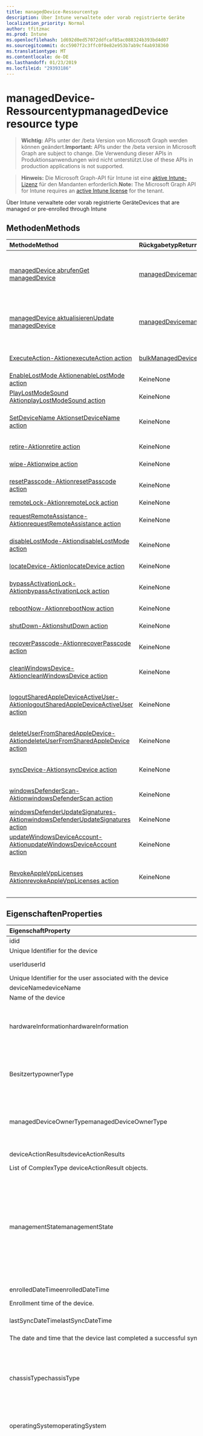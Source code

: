 ```yaml
---
title: managedDevice-Ressourcentyp
description: Über Intune verwaltete oder vorab registrierte Geräte
localization_priority: Normal
author: tfitzmac
ms.prod: Intune
ms.openlocfilehash: 1d692d0ed57072ddfcaf85ac088324b393bd4d07
ms.sourcegitcommit: dcc5907f2c3ffc0f0e82e953b7ab9cf4ab938360
ms.translationtype: MT
ms.contentlocale: de-DE
ms.lasthandoff: 01/23/2019
ms.locfileid: "29393186"
---
```

# <a name="manageddevice-resource-type"></a><span data-ttu-id="ae726-103">managedDevice-Ressourcentyp</span><span class="sxs-lookup"><span data-stu-id="ae726-103">managedDevice resource type</span></span>

> <span data-ttu-id="ae726-104">**Wichtig:** APIs unter der /beta Version von Microsoft Graph werden können geändert.</span><span class="sxs-lookup"><span data-stu-id="ae726-104">**Important:** APIs under the /beta version in Microsoft Graph are subject to change.</span></span> <span data-ttu-id="ae726-105">Die Verwendung dieser APIs in Produktionsanwendungen wird nicht unterstützt.</span><span class="sxs-lookup"><span data-stu-id="ae726-105">Use of these APIs in production applications is not supported.</span></span>

> <span data-ttu-id="ae726-106">**Hinweis:** Die Microsoft Graph-API für Intune ist eine [aktive Intune-Lizenz](https://go.microsoft.com/fwlink/?linkid=839381) für den Mandanten erforderlich.</span><span class="sxs-lookup"><span data-stu-id="ae726-106">**Note:** The Microsoft Graph API for Intune requires an [active Intune license](https://go.microsoft.com/fwlink/?linkid=839381) for the tenant.</span></span>

<span data-ttu-id="ae726-107">Über Intune verwaltete oder vorab registrierte Geräte</span><span class="sxs-lookup"><span data-stu-id="ae726-107">Devices that are managed or pre-enrolled through Intune</span></span>

## <a name="methods"></a><span data-ttu-id="ae726-108">Methoden</span><span class="sxs-lookup"><span data-stu-id="ae726-108">Methods</span></span>
|<span data-ttu-id="ae726-109">Methode</span><span class="sxs-lookup"><span data-stu-id="ae726-109">Method</span></span>|<span data-ttu-id="ae726-110">Rückgabetyp</span><span class="sxs-lookup"><span data-stu-id="ae726-110">Return Type</span></span>|<span data-ttu-id="ae726-111">Beschreibung</span><span class="sxs-lookup"><span data-stu-id="ae726-111">Description</span></span>|
|:---|:---|:---|
|[<span data-ttu-id="ae726-112">managedDevice abrufen</span><span class="sxs-lookup"><span data-stu-id="ae726-112">Get managedDevice</span></span>](../api/intune-devices-manageddevice-get.md)|[<span data-ttu-id="ae726-113">managedDevice</span><span class="sxs-lookup"><span data-stu-id="ae726-113">managedDevice</span></span>](../resources/intune-devices-manageddevice.md)|<span data-ttu-id="ae726-114">Lesen von Eigenschaften und Beziehungen des [managedDevice](../resources/intune-devices-manageddevice.md)-Objekts.</span><span class="sxs-lookup"><span data-stu-id="ae726-114">Read properties and relationships of the [managedDevice](../resources/intune-devices-manageddevice.md) object.</span></span>|
|[<span data-ttu-id="ae726-115">managedDevice aktualisieren</span><span class="sxs-lookup"><span data-stu-id="ae726-115">Update managedDevice</span></span>](../api/intune-devices-manageddevice-update.md)|[<span data-ttu-id="ae726-116">managedDevice</span><span class="sxs-lookup"><span data-stu-id="ae726-116">managedDevice</span></span>](../resources/intune-devices-manageddevice.md)|<span data-ttu-id="ae726-117">Aktualisieren der Eigenschaften eines [managedDeviceOverview](../resources/intune-devices-manageddevice.md)-Objekts.</span><span class="sxs-lookup"><span data-stu-id="ae726-117">Update the properties of a [managedDevice](../resources/intune-devices-manageddevice.md) object.</span></span>|
|[<span data-ttu-id="ae726-118">ExecuteAction-Aktion</span><span class="sxs-lookup"><span data-stu-id="ae726-118">executeAction action</span></span>](../api/intune-devices-manageddevice-executeaction.md)|[<span data-ttu-id="ae726-119">bulkManagedDeviceActionResult</span><span class="sxs-lookup"><span data-stu-id="ae726-119">bulkManagedDeviceActionResult</span></span>](../resources/intune-devices-bulkmanageddeviceactionresult.md)|<span data-ttu-id="ae726-120">Noch nicht dokumentiert</span><span class="sxs-lookup"><span data-stu-id="ae726-120">Not yet documented</span></span>|
|[<span data-ttu-id="ae726-121">EnableLostMode Aktion</span><span class="sxs-lookup"><span data-stu-id="ae726-121">enableLostMode action</span></span>](../api/intune-devices-manageddevice-enablelostmode.md)|<span data-ttu-id="ae726-122">Keine</span><span class="sxs-lookup"><span data-stu-id="ae726-122">None</span></span>|<span data-ttu-id="ae726-123">Verloren-Modus aktivieren</span><span class="sxs-lookup"><span data-stu-id="ae726-123">Enable lost mode</span></span>|
|[<span data-ttu-id="ae726-124">PlayLostModeSound Aktion</span><span class="sxs-lookup"><span data-stu-id="ae726-124">playLostModeSound action</span></span>](../api/intune-devices-manageddevice-playlostmodesound.md)|<span data-ttu-id="ae726-125">Keine</span><span class="sxs-lookup"><span data-stu-id="ae726-125">None</span></span>|<span data-ttu-id="ae726-126">Remotesperre</span><span class="sxs-lookup"><span data-stu-id="ae726-126">Remote lock</span></span>|
|[<span data-ttu-id="ae726-127">SetDeviceName Aktion</span><span class="sxs-lookup"><span data-stu-id="ae726-127">setDeviceName action</span></span>](../api/intune-devices-manageddevice-setdevicename.md)|<span data-ttu-id="ae726-128">Keine</span><span class="sxs-lookup"><span data-stu-id="ae726-128">None</span></span>|<span data-ttu-id="ae726-129">Festlegen Sie Name des Aufnahmegeräts des Geräts.</span><span class="sxs-lookup"><span data-stu-id="ae726-129">Set device name of the device.</span></span>|
|[<span data-ttu-id="ae726-130">retire-Aktion</span><span class="sxs-lookup"><span data-stu-id="ae726-130">retire action</span></span>](../api/intune-devices-manageddevice-retire.md)|<span data-ttu-id="ae726-131">Keine</span><span class="sxs-lookup"><span data-stu-id="ae726-131">None</span></span>|<span data-ttu-id="ae726-132">Zurückziehen eines Geräts</span><span class="sxs-lookup"><span data-stu-id="ae726-132">Retire a device</span></span>|
|[<span data-ttu-id="ae726-133">wipe-Aktion</span><span class="sxs-lookup"><span data-stu-id="ae726-133">wipe action</span></span>](../api/intune-devices-manageddevice-wipe.md)|<span data-ttu-id="ae726-134">Keine</span><span class="sxs-lookup"><span data-stu-id="ae726-134">None</span></span>|<span data-ttu-id="ae726-135">Zurücksetzen eines Geräts</span><span class="sxs-lookup"><span data-stu-id="ae726-135">Wipe a device</span></span>|
|[<span data-ttu-id="ae726-136">resetPasscode-Aktion</span><span class="sxs-lookup"><span data-stu-id="ae726-136">resetPasscode action</span></span>](../api/intune-devices-manageddevice-resetpasscode.md)|<span data-ttu-id="ae726-137">Keine</span><span class="sxs-lookup"><span data-stu-id="ae726-137">None</span></span>|<span data-ttu-id="ae726-138">Kennung zurücksetzen</span><span class="sxs-lookup"><span data-stu-id="ae726-138">Reset passcode</span></span>|
|[<span data-ttu-id="ae726-139">remoteLock-Aktion</span><span class="sxs-lookup"><span data-stu-id="ae726-139">remoteLock action</span></span>](../api/intune-devices-manageddevice-remotelock.md)|<span data-ttu-id="ae726-140">Keine</span><span class="sxs-lookup"><span data-stu-id="ae726-140">None</span></span>|<span data-ttu-id="ae726-141">Remotesperre</span><span class="sxs-lookup"><span data-stu-id="ae726-141">Remote lock</span></span>|
|[<span data-ttu-id="ae726-142">requestRemoteAssistance-Aktion</span><span class="sxs-lookup"><span data-stu-id="ae726-142">requestRemoteAssistance action</span></span>](../api/intune-devices-manageddevice-requestremoteassistance.md)|<span data-ttu-id="ae726-143">Keine</span><span class="sxs-lookup"><span data-stu-id="ae726-143">None</span></span>|<span data-ttu-id="ae726-144">Remoteunterstützung anfordern</span><span class="sxs-lookup"><span data-stu-id="ae726-144">Request remote assistance</span></span>|
|[<span data-ttu-id="ae726-145">disableLostMode-Aktion</span><span class="sxs-lookup"><span data-stu-id="ae726-145">disableLostMode action</span></span>](../api/intune-devices-manageddevice-disablelostmode.md)|<span data-ttu-id="ae726-146">Keine</span><span class="sxs-lookup"><span data-stu-id="ae726-146">None</span></span>|<span data-ttu-id="ae726-147">Modus für verlorene Geräte deaktivieren</span><span class="sxs-lookup"><span data-stu-id="ae726-147">Disable lost mode</span></span>|
|[<span data-ttu-id="ae726-148">locateDevice-Aktion</span><span class="sxs-lookup"><span data-stu-id="ae726-148">locateDevice action</span></span>](../api/intune-devices-manageddevice-locatedevice.md)|<span data-ttu-id="ae726-149">Keine</span><span class="sxs-lookup"><span data-stu-id="ae726-149">None</span></span>|<span data-ttu-id="ae726-150">Suchen eines Geräts</span><span class="sxs-lookup"><span data-stu-id="ae726-150">Locate a device</span></span>|
|[<span data-ttu-id="ae726-151">bypassActivationLock-Aktion</span><span class="sxs-lookup"><span data-stu-id="ae726-151">bypassActivationLock action</span></span>](../api/intune-devices-manageddevice-bypassactivationlock.md)|<span data-ttu-id="ae726-152">Keine</span><span class="sxs-lookup"><span data-stu-id="ae726-152">None</span></span>|<span data-ttu-id="ae726-153">Aktivierungssperre umgehen</span><span class="sxs-lookup"><span data-stu-id="ae726-153">Bypass activation lock</span></span>|
|[<span data-ttu-id="ae726-154">rebootNow-Aktion</span><span class="sxs-lookup"><span data-stu-id="ae726-154">rebootNow action</span></span>](../api/intune-devices-manageddevice-rebootnow.md)|<span data-ttu-id="ae726-155">Keine</span><span class="sxs-lookup"><span data-stu-id="ae726-155">None</span></span>|<span data-ttu-id="ae726-156">Gerät neu starten</span><span class="sxs-lookup"><span data-stu-id="ae726-156">Reboot device</span></span>|
|[<span data-ttu-id="ae726-157">shutDown-Aktion</span><span class="sxs-lookup"><span data-stu-id="ae726-157">shutDown action</span></span>](../api/intune-devices-manageddevice-shutdown.md)|<span data-ttu-id="ae726-158">Keine</span><span class="sxs-lookup"><span data-stu-id="ae726-158">None</span></span>|<span data-ttu-id="ae726-159">Gerät abschalten</span><span class="sxs-lookup"><span data-stu-id="ae726-159">Shut down device</span></span>|
|[<span data-ttu-id="ae726-160">recoverPasscode-Aktion</span><span class="sxs-lookup"><span data-stu-id="ae726-160">recoverPasscode action</span></span>](../api/intune-devices-manageddevice-recoverpasscode.md)|<span data-ttu-id="ae726-161">Keine</span><span class="sxs-lookup"><span data-stu-id="ae726-161">None</span></span>|<span data-ttu-id="ae726-162">Kennung wiederherstellen</span><span class="sxs-lookup"><span data-stu-id="ae726-162">Recover passcode</span></span>|
|[<span data-ttu-id="ae726-163">cleanWindowsDevice-Aktion</span><span class="sxs-lookup"><span data-stu-id="ae726-163">cleanWindowsDevice action</span></span>](../api/intune-devices-manageddevice-cleanwindowsdevice.md)|<span data-ttu-id="ae726-164">Keine</span><span class="sxs-lookup"><span data-stu-id="ae726-164">None</span></span>|<span data-ttu-id="ae726-165">Windows-Gerät bereinigen</span><span class="sxs-lookup"><span data-stu-id="ae726-165">Clean Windows device</span></span>|
|[<span data-ttu-id="ae726-166">logoutSharedAppleDeviceActiveUser-Aktion</span><span class="sxs-lookup"><span data-stu-id="ae726-166">logoutSharedAppleDeviceActiveUser action</span></span>](../api/intune-devices-manageddevice-logoutsharedappledeviceactiveuser.md)|<span data-ttu-id="ae726-167">Keine</span><span class="sxs-lookup"><span data-stu-id="ae726-167">None</span></span>|<span data-ttu-id="ae726-168">Aktiven Benutzer von freigegebenem Apple-Gerät abmelden</span><span class="sxs-lookup"><span data-stu-id="ae726-168">Logout shared Apple device active user</span></span>|
|[<span data-ttu-id="ae726-169">deleteUserFromSharedAppleDevice-Aktion</span><span class="sxs-lookup"><span data-stu-id="ae726-169">deleteUserFromSharedAppleDevice action</span></span>](../api/intune-devices-manageddevice-deleteuserfromsharedappledevice.md)|<span data-ttu-id="ae726-170">Keine</span><span class="sxs-lookup"><span data-stu-id="ae726-170">None</span></span>|<span data-ttu-id="ae726-171">Benutzer von freigegebenem Apple-Gerät löschen</span><span class="sxs-lookup"><span data-stu-id="ae726-171">Delete user from shared Apple device</span></span>|
|[<span data-ttu-id="ae726-172">syncDevice-Aktion</span><span class="sxs-lookup"><span data-stu-id="ae726-172">syncDevice action</span></span>](../api/intune-devices-manageddevice-syncdevice.md)|<span data-ttu-id="ae726-173">Keine</span><span class="sxs-lookup"><span data-stu-id="ae726-173">None</span></span>|<span data-ttu-id="ae726-174">Noch nicht dokumentiert.</span><span class="sxs-lookup"><span data-stu-id="ae726-174">Not yet documented</span></span>|
|[<span data-ttu-id="ae726-175">windowsDefenderScan-Aktion</span><span class="sxs-lookup"><span data-stu-id="ae726-175">windowsDefenderScan action</span></span>](../api/intune-devices-manageddevice-windowsdefenderscan.md)|<span data-ttu-id="ae726-176">Keine</span><span class="sxs-lookup"><span data-stu-id="ae726-176">None</span></span>|<span data-ttu-id="ae726-177">Noch nicht dokumentiert.</span><span class="sxs-lookup"><span data-stu-id="ae726-177">Not yet documented</span></span>|
|[<span data-ttu-id="ae726-178">windowsDefenderUpdateSignatures-Aktion</span><span class="sxs-lookup"><span data-stu-id="ae726-178">windowsDefenderUpdateSignatures action</span></span>](../api/intune-devices-manageddevice-windowsdefenderupdatesignatures.md)|<span data-ttu-id="ae726-179">Keine</span><span class="sxs-lookup"><span data-stu-id="ae726-179">None</span></span>|<span data-ttu-id="ae726-180">Noch nicht dokumentiert.</span><span class="sxs-lookup"><span data-stu-id="ae726-180">Not yet documented</span></span>|
|[<span data-ttu-id="ae726-181">updateWindowsDeviceAccount-Aktion</span><span class="sxs-lookup"><span data-stu-id="ae726-181">updateWindowsDeviceAccount action</span></span>](../api/intune-devices-manageddevice-updatewindowsdeviceaccount.md)|<span data-ttu-id="ae726-182">Keine</span><span class="sxs-lookup"><span data-stu-id="ae726-182">None</span></span>|<span data-ttu-id="ae726-183">Noch nicht dokumentiert</span><span class="sxs-lookup"><span data-stu-id="ae726-183">Not yet documented</span></span>|
|[<span data-ttu-id="ae726-184">RevokeAppleVppLicenses Aktion</span><span class="sxs-lookup"><span data-stu-id="ae726-184">revokeAppleVppLicenses action</span></span>](../api/intune-devices-manageddevice-revokeapplevpplicenses.md)|<span data-ttu-id="ae726-185">Keine</span><span class="sxs-lookup"><span data-stu-id="ae726-185">None</span></span>|<span data-ttu-id="ae726-186">Alle Apple Vpp Lizenzen für ein Gerät widerrufen</span><span class="sxs-lookup"><span data-stu-id="ae726-186">Revoke all Apple Vpp licenses for a device</span></span>|

## <a name="properties"></a><span data-ttu-id="ae726-187">Eigenschaften</span><span class="sxs-lookup"><span data-stu-id="ae726-187">Properties</span></span>
|<span data-ttu-id="ae726-188">Eigenschaft</span><span class="sxs-lookup"><span data-stu-id="ae726-188">Property</span></span>|<span data-ttu-id="ae726-189">Typ</span><span class="sxs-lookup"><span data-stu-id="ae726-189">Type</span></span>|<span data-ttu-id="ae726-190">Beschreibung</span><span class="sxs-lookup"><span data-stu-id="ae726-190">Description</span></span>|
|:---|:---|:---|
|<span data-ttu-id="ae726-191">id</span><span class="sxs-lookup"><span data-stu-id="ae726-191">id</span></span>|<span data-ttu-id="ae726-192">Zeichenfolge</span><span class="sxs-lookup"><span data-stu-id="ae726-192">String</span></span>|<span data-ttu-id="ae726-193">Eindeutiger Bezeichner für das Gerät.
</span><span class="sxs-lookup"><span data-stu-id="ae726-193">Unique Identifier for the device</span></span>|
|<span data-ttu-id="ae726-194">userId</span><span class="sxs-lookup"><span data-stu-id="ae726-194">userId</span></span>|<span data-ttu-id="ae726-195">Zeichenfolge</span><span class="sxs-lookup"><span data-stu-id="ae726-195">String</span></span>|<span data-ttu-id="ae726-196">Eindeutiger Bezeichner des Benutzers, der dem Gerät zugeordnet ist.
</span><span class="sxs-lookup"><span data-stu-id="ae726-196">Unique Identifier for the user associated with the device</span></span>|
|<span data-ttu-id="ae726-197">deviceName</span><span class="sxs-lookup"><span data-stu-id="ae726-197">deviceName</span></span>|<span data-ttu-id="ae726-198">Zeichenfolge</span><span class="sxs-lookup"><span data-stu-id="ae726-198">String</span></span>|<span data-ttu-id="ae726-199">Name des Geräts.
</span><span class="sxs-lookup"><span data-stu-id="ae726-199">Name of the device</span></span>|
|<span data-ttu-id="ae726-200">hardwareInformation</span><span class="sxs-lookup"><span data-stu-id="ae726-200">hardwareInformation</span></span>|[<span data-ttu-id="ae726-201">hardwareInformation</span><span class="sxs-lookup"><span data-stu-id="ae726-201">hardwareInformation</span></span>](../resources/intune-devices-hardwareinformation.md)|<span data-ttu-id="ae726-202">Die Hardward Details für das Gerät.</span><span class="sxs-lookup"><span data-stu-id="ae726-202">The hardward details for the device.</span></span>  <span data-ttu-id="ae726-203">Enthält Informationen, wie Speicherplatz, Hersteller, Seriennummer.</span><span class="sxs-lookup"><span data-stu-id="ae726-203">Includes information such as storage space, manufacturer, serial number, etc.</span></span>|
|<span data-ttu-id="ae726-204">Besitzertyp</span><span class="sxs-lookup"><span data-stu-id="ae726-204">ownerType</span></span>|[<span data-ttu-id="ae726-205">Besitzertyp</span><span class="sxs-lookup"><span data-stu-id="ae726-205">ownerType</span></span>](../resources/intune-devices-ownertype.md)|<span data-ttu-id="ae726-206">Besitz des Geräts.</span><span class="sxs-lookup"><span data-stu-id="ae726-206">Ownership of the device.</span></span> <span data-ttu-id="ae726-207">'Company' oder 'Privat' kann sein.</span><span class="sxs-lookup"><span data-stu-id="ae726-207">Can be 'company' or 'personal'.</span></span> <span data-ttu-id="ae726-208">Mögliche Werte sind: `unknown`, `company` und `personal`.</span><span class="sxs-lookup"><span data-stu-id="ae726-208">Possible values are: `unknown`, `company`, `personal`.</span></span>|
|<span data-ttu-id="ae726-209">managedDeviceOwnerType</span><span class="sxs-lookup"><span data-stu-id="ae726-209">managedDeviceOwnerType</span></span>|[<span data-ttu-id="ae726-210">managedDeviceOwnerType</span><span class="sxs-lookup"><span data-stu-id="ae726-210">managedDeviceOwnerType</span></span>](../resources/intune-devices-manageddeviceownertype.md)|<span data-ttu-id="ae726-211">Besitz des Geräts.</span><span class="sxs-lookup"><span data-stu-id="ae726-211">Ownership of the device.</span></span> <span data-ttu-id="ae726-212">'Company' oder 'Privat' kann sein.</span><span class="sxs-lookup"><span data-stu-id="ae726-212">Can be 'company' or 'personal'.</span></span> <span data-ttu-id="ae726-213">Mögliche Werte sind: `unknown`, `company` und `personal`.</span><span class="sxs-lookup"><span data-stu-id="ae726-213">Possible values are: `unknown`, `company`, `personal`.</span></span>|
|<span data-ttu-id="ae726-214">deviceActionResults</span><span class="sxs-lookup"><span data-stu-id="ae726-214">deviceActionResults</span></span>|<span data-ttu-id="ae726-215">Collection von Objekten des Typs [deviceActionResult](../resources/intune-devices-deviceactionresult.md)</span><span class="sxs-lookup"><span data-stu-id="ae726-215">[deviceActionResult](../resources/intune-devices-deviceactionresult.md) collection</span></span>|<span data-ttu-id="ae726-216">Liste von Objekten des Typs „ComplexType deviceActionResult“.
</span><span class="sxs-lookup"><span data-stu-id="ae726-216">List of ComplexType deviceActionResult objects.</span></span>|
|<span data-ttu-id="ae726-217">managementState</span><span class="sxs-lookup"><span data-stu-id="ae726-217">managementState</span></span>|[<span data-ttu-id="ae726-218">managementState</span><span class="sxs-lookup"><span data-stu-id="ae726-218">managementState</span></span>](../resources/intune-devices-managementstate.md)|<span data-ttu-id="ae726-219">Verwaltungsstatus des Geräts.</span><span class="sxs-lookup"><span data-stu-id="ae726-219">Management state of the device.</span></span> <span data-ttu-id="ae726-220">Mögliche Werte sind: `managed`, `retirePending`, `retireFailed`, `wipePending`, `wipeFailed`, `unhealthy`, `deletePending`, `retireIssued`, `wipeIssued`, `wipeCanceled`, `retireCanceled` und `discovered`.</span><span class="sxs-lookup"><span data-stu-id="ae726-220">Possible values are: `managed`, `retirePending`, `retireFailed`, `wipePending`, `wipeFailed`, `unhealthy`, `deletePending`, `retireIssued`, `wipeIssued`, `wipeCanceled`, `retireCanceled`, `discovered`.</span></span>|
|<span data-ttu-id="ae726-221">enrolledDateTime</span><span class="sxs-lookup"><span data-stu-id="ae726-221">enrolledDateTime</span></span>|<span data-ttu-id="ae726-222">DateTimeOffset</span><span class="sxs-lookup"><span data-stu-id="ae726-222">DateTimeOffset</span></span>|<span data-ttu-id="ae726-223">Datum und Uhrzeit der Geräteregistrierung.
</span><span class="sxs-lookup"><span data-stu-id="ae726-223">Enrollment time of the device.</span></span>|
|<span data-ttu-id="ae726-224">lastSyncDateTime</span><span class="sxs-lookup"><span data-stu-id="ae726-224">lastSyncDateTime</span></span>|<span data-ttu-id="ae726-225">DateTimeOffset</span><span class="sxs-lookup"><span data-stu-id="ae726-225">DateTimeOffset</span></span>|<span data-ttu-id="ae726-226">Datum und Uhrzeit der letzten erfolgreichen Synchronisierung des Geräts mit Intune.
</span><span class="sxs-lookup"><span data-stu-id="ae726-226">The date and time that the device last completed a successful sync with Intune.</span></span>|
|<span data-ttu-id="ae726-227">chassisType</span><span class="sxs-lookup"><span data-stu-id="ae726-227">chassisType</span></span>|[<span data-ttu-id="ae726-228">chassisType</span><span class="sxs-lookup"><span data-stu-id="ae726-228">chassisType</span></span>](../resources/intune-devices-chassistype.md)|<span data-ttu-id="ae726-229">Chassistyp des Geräts.</span><span class="sxs-lookup"><span data-stu-id="ae726-229">Chassis type of the device.</span></span> <span data-ttu-id="ae726-230">Mögliche Werte: `unknown`, `desktop`, `laptop`, `worksWorkstation`, `enterpriseServer`, `phone`, `tablet`, `mobileOther`, `mobileUnknown`.</span><span class="sxs-lookup"><span data-stu-id="ae726-230">Possible values are: `unknown`, `desktop`, `laptop`, `worksWorkstation`, `enterpriseServer`, `phone`, `tablet`, `mobileOther`, `mobileUnknown`.</span></span>|
|<span data-ttu-id="ae726-231">operatingSystem</span><span class="sxs-lookup"><span data-stu-id="ae726-231">operatingSystem</span></span>|<span data-ttu-id="ae726-232">Zeichenfolge</span><span class="sxs-lookup"><span data-stu-id="ae726-232">String</span></span>|<span data-ttu-id="ae726-233">Betriebssystem des Geräts.</span><span class="sxs-lookup"><span data-stu-id="ae726-233">Operating system of the device.</span></span> <span data-ttu-id="ae726-234">Windows, iOS usw.</span><span class="sxs-lookup"><span data-stu-id="ae726-234">Windows, iOS, etc.</span></span>|
|<span data-ttu-id="ae726-235">deviceType</span><span class="sxs-lookup"><span data-stu-id="ae726-235">deviceType</span></span>|[<span data-ttu-id="ae726-236">deviceType</span><span class="sxs-lookup"><span data-stu-id="ae726-236">deviceType</span></span>](../resources/intune-shared-devicetype.md)|<span data-ttu-id="ae726-237">Plattform des Geräts.</span><span class="sxs-lookup"><span data-stu-id="ae726-237">Platform of the device.</span></span> <span data-ttu-id="ae726-238">Mögliche Werte sind: `desktop`, `windowsRT`, `winMO6`, `nokia`, `windowsPhone`, `mac`, `winCE`, `winEmbedded`, `iPhone`, `iPad`, `iPod`, `android`, `iSocConsumer`, `unix`, `macMDM`, `holoLens`, `surfaceHub`, `androidForWork`, `androidEnterprise` , `blackberry`, `palm`, `unknown`.</span><span class="sxs-lookup"><span data-stu-id="ae726-238">Possible values are: `desktop`, `windowsRT`, `winMO6`, `nokia`, `windowsPhone`, `mac`, `winCE`, `winEmbedded`, `iPhone`, `iPad`, `iPod`, `android`, `iSocConsumer`, `unix`, `macMDM`, `holoLens`, `surfaceHub`, `androidForWork`, `androidEnterprise`, `blackberry`, `palm`, `unknown`.</span></span>|
|<span data-ttu-id="ae726-239">complianceState</span><span class="sxs-lookup"><span data-stu-id="ae726-239">complianceState</span></span>|[<span data-ttu-id="ae726-240">complianceState</span><span class="sxs-lookup"><span data-stu-id="ae726-240">complianceState</span></span>](../resources/intune-devices-compliancestate.md)|<span data-ttu-id="ae726-241">Konformitätsstatus des Geräts.</span><span class="sxs-lookup"><span data-stu-id="ae726-241">Compliance state of the device.</span></span> <span data-ttu-id="ae726-242">Mögliche Werte sind: `unknown`, `compliant`, `noncompliant`, `conflict`, `error`, `inGracePeriod` und `configManager`.</span><span class="sxs-lookup"><span data-stu-id="ae726-242">Possible values are: `unknown`, `compliant`, `noncompliant`, `conflict`, `error`, `inGracePeriod`, `configManager`.</span></span>|
|<span data-ttu-id="ae726-243">jailBroken</span><span class="sxs-lookup"><span data-stu-id="ae726-243">jailBroken</span></span>|<span data-ttu-id="ae726-244">Zeichenfolge</span><span class="sxs-lookup"><span data-stu-id="ae726-244">String</span></span>|<span data-ttu-id="ae726-245">Gibt an, ob es sich um ein Gerät mit Jailbreak oder Rootzugriff handelt.</span><span class="sxs-lookup"><span data-stu-id="ae726-245">whether the device is jail broken or rooted.</span></span>|
|<span data-ttu-id="ae726-246">managementAgent</span><span class="sxs-lookup"><span data-stu-id="ae726-246">managementAgent</span></span>|[<span data-ttu-id="ae726-247">managementAgentType</span><span class="sxs-lookup"><span data-stu-id="ae726-247">managementAgentType</span></span>](../resources/intune-devices-managementagenttype.md)|<span data-ttu-id="ae726-248">Verwaltungskanal des Geräts.</span><span class="sxs-lookup"><span data-stu-id="ae726-248">Management channel of the device.</span></span> <span data-ttu-id="ae726-249">Intune, EAS usw. Mögliche Werte sind: `eas`, `mdm`, `easMdm`, `intuneClient`, `easIntuneClient`, `configurationManagerClient`, `configurationManagerClientMdm`, `configurationManagerClientMdmEas`, `unknown`, `jamf`, `googleCloudDevicePolicyController`, `microsoft365ManagedMdm`.</span><span class="sxs-lookup"><span data-stu-id="ae726-249">Intune, EAS, etc. Possible values are: `eas`, `mdm`, `easMdm`, `intuneClient`, `easIntuneClient`, `configurationManagerClient`, `configurationManagerClientMdm`, `configurationManagerClientMdmEas`, `unknown`, `jamf`, `googleCloudDevicePolicyController`, `microsoft365ManagedMdm`.</span></span>|
|<span data-ttu-id="ae726-250">osVersion</span><span class="sxs-lookup"><span data-stu-id="ae726-250">osVersion</span></span>|<span data-ttu-id="ae726-251">Zeichenfolge</span><span class="sxs-lookup"><span data-stu-id="ae726-251">String</span></span>|<span data-ttu-id="ae726-252">Auf dem Gerät installierte Betriebssystemversion.
</span><span class="sxs-lookup"><span data-stu-id="ae726-252">Operating system version of the device.</span></span>|
|<span data-ttu-id="ae726-253">easActivated</span><span class="sxs-lookup"><span data-stu-id="ae726-253">easActivated</span></span>|<span data-ttu-id="ae726-254">Boolean</span><span class="sxs-lookup"><span data-stu-id="ae726-254">Boolean</span></span>|<span data-ttu-id="ae726-255">Gibt an, ob für das Gerät Exchange ActiveSync aktiviert ist.</span><span class="sxs-lookup"><span data-stu-id="ae726-255">Whether the device is Exchange ActiveSync activated.</span></span>|
|<span data-ttu-id="ae726-256">easDeviceId</span><span class="sxs-lookup"><span data-stu-id="ae726-256">easDeviceId</span></span>|<span data-ttu-id="ae726-257">Zeichenfolge</span><span class="sxs-lookup"><span data-stu-id="ae726-257">String</span></span>|<span data-ttu-id="ae726-258">Exchange ActiveSync-ID des Geräts.
</span><span class="sxs-lookup"><span data-stu-id="ae726-258">Exchange ActiveSync Id of the device.</span></span>|
|<span data-ttu-id="ae726-259">easActivationDateTime</span><span class="sxs-lookup"><span data-stu-id="ae726-259">easActivationDateTime</span></span>|<span data-ttu-id="ae726-260">DateTimeOffset</span><span class="sxs-lookup"><span data-stu-id="ae726-260">DateTimeOffset</span></span>|<span data-ttu-id="ae726-261">Datum und Uhrzeit der Exchange ActiveSync-Aktivierung für das Gerät.
</span><span class="sxs-lookup"><span data-stu-id="ae726-261">Exchange ActivationSync activation time of the device.</span></span>|
|<span data-ttu-id="ae726-262">aadRegistered</span><span class="sxs-lookup"><span data-stu-id="ae726-262">aadRegistered</span></span>|<span data-ttu-id="ae726-263">Boolean</span><span class="sxs-lookup"><span data-stu-id="ae726-263">Boolean</span></span>|<span data-ttu-id="ae726-264">Gibt an, ob das Gerät in Azure Active Directory registriert ist.</span><span class="sxs-lookup"><span data-stu-id="ae726-264">Whether the device is Azure Active Directory registered.</span></span>|
|<span data-ttu-id="ae726-265">azureADRegistered</span><span class="sxs-lookup"><span data-stu-id="ae726-265">azureADRegistered</span></span>|<span data-ttu-id="ae726-266">Boolean</span><span class="sxs-lookup"><span data-stu-id="ae726-266">Boolean</span></span>|<span data-ttu-id="ae726-267">Gibt an, ob das Gerät in Azure Active Directory registriert ist.</span><span class="sxs-lookup"><span data-stu-id="ae726-267">Whether the device is Azure Active Directory registered.</span></span>|
|<span data-ttu-id="ae726-268">deviceEnrollmentType</span><span class="sxs-lookup"><span data-stu-id="ae726-268">deviceEnrollmentType</span></span>|[<span data-ttu-id="ae726-269">deviceEnrollmentType</span><span class="sxs-lookup"><span data-stu-id="ae726-269">deviceEnrollmentType</span></span>](../resources/intune-shared-deviceenrollmenttype.md)|<span data-ttu-id="ae726-270">Registrierungstyp des Geräts.</span><span class="sxs-lookup"><span data-stu-id="ae726-270">Enrollment type of the device.</span></span> <span data-ttu-id="ae726-271">Mögliche Werte: `unknown`, `userEnrollment`, `deviceEnrollmentManager`, `appleBulkWithUser`, `appleBulkWithoutUser`, `windowsAzureADJoin`, `windowsBulkUserless`, `windowsAutoEnrollment`, `windowsBulkAzureDomainJoin`, `windowsCoManagement`.</span><span class="sxs-lookup"><span data-stu-id="ae726-271">Possible values are: `unknown`, `userEnrollment`, `deviceEnrollmentManager`, `appleBulkWithUser`, `appleBulkWithoutUser`, `windowsAzureADJoin`, `windowsBulkUserless`, `windowsAutoEnrollment`, `windowsBulkAzureDomainJoin`, `windowsCoManagement`.</span></span>|
|<span data-ttu-id="ae726-272">lostModeState</span><span class="sxs-lookup"><span data-stu-id="ae726-272">lostModeState</span></span>|[<span data-ttu-id="ae726-273">lostModeState</span><span class="sxs-lookup"><span data-stu-id="ae726-273">lostModeState</span></span>](../resources/intune-devices-lostmodestate.md)|<span data-ttu-id="ae726-274">Gibt an, ob verloren-Modus aktiviert oder deaktiviert ist.</span><span class="sxs-lookup"><span data-stu-id="ae726-274">Indicates if Lost mode is enabled or disabled.</span></span> <span data-ttu-id="ae726-275">Mögliche Werte sind: `disabled` und `enabled`.</span><span class="sxs-lookup"><span data-stu-id="ae726-275">Possible values are: `disabled`, `enabled`.</span></span>|
|<span data-ttu-id="ae726-276">activationLockBypassCode</span><span class="sxs-lookup"><span data-stu-id="ae726-276">activationLockBypassCode</span></span>|<span data-ttu-id="ae726-277">Zeichenfolge</span><span class="sxs-lookup"><span data-stu-id="ae726-277">String</span></span>|<span data-ttu-id="ae726-278">Code, der die Umgehung der Aktivierungssperre des Geräts ermöglicht</span><span class="sxs-lookup"><span data-stu-id="ae726-278">Code that allows the Activation Lock on a device to be bypassed.</span></span>|
|<span data-ttu-id="ae726-279">emailAddress</span><span class="sxs-lookup"><span data-stu-id="ae726-279">emailAddress</span></span>|<span data-ttu-id="ae726-280">Zeichenfolge</span><span class="sxs-lookup"><span data-stu-id="ae726-280">String</span></span>|<span data-ttu-id="ae726-281">E-Mail-Adressen des Benutzers, der dem Gerät zugeordnet ist.
</span><span class="sxs-lookup"><span data-stu-id="ae726-281">Email(s) for the user associated with the device</span></span>|
|<span data-ttu-id="ae726-282">azureActiveDirectoryDeviceId</span><span class="sxs-lookup"><span data-stu-id="ae726-282">azureActiveDirectoryDeviceId</span></span>|<span data-ttu-id="ae726-283">Zeichenfolge</span><span class="sxs-lookup"><span data-stu-id="ae726-283">String</span></span>|<span data-ttu-id="ae726-284">Eindeutiger Bezeichner des Azure Active Directory-Geräts.</span><span class="sxs-lookup"><span data-stu-id="ae726-284">The unique identifier for the Azure Active Directory device.</span></span> <span data-ttu-id="ae726-285">Schreibgeschützt.</span><span class="sxs-lookup"><span data-stu-id="ae726-285">Read only.</span></span>|
|<span data-ttu-id="ae726-286">azureADDeviceId</span><span class="sxs-lookup"><span data-stu-id="ae726-286">azureADDeviceId</span></span>|<span data-ttu-id="ae726-287">Zeichenfolge</span><span class="sxs-lookup"><span data-stu-id="ae726-287">String</span></span>|<span data-ttu-id="ae726-288">Eindeutiger Bezeichner des Azure Active Directory-Geräts.</span><span class="sxs-lookup"><span data-stu-id="ae726-288">The unique identifier for the Azure Active Directory device.</span></span> <span data-ttu-id="ae726-289">Schreibgeschützt.</span><span class="sxs-lookup"><span data-stu-id="ae726-289">Read only.</span></span>|
|<span data-ttu-id="ae726-290">deviceRegistrationState</span><span class="sxs-lookup"><span data-stu-id="ae726-290">deviceRegistrationState</span></span>|[<span data-ttu-id="ae726-291">deviceRegistrationState</span><span class="sxs-lookup"><span data-stu-id="ae726-291">deviceRegistrationState</span></span>](../resources/intune-devices-deviceregistrationstate.md)|<span data-ttu-id="ae726-292">Registrierungsstatus des Geräts.</span><span class="sxs-lookup"><span data-stu-id="ae726-292">Device registration state.</span></span> <span data-ttu-id="ae726-293">Mögliche Werte sind: `notRegistered`, `registered`, `revoked`, `keyConflict`, `approvalPending`, `certificateReset` und `notRegisteredPendingEnrollment`, `unknown`.</span><span class="sxs-lookup"><span data-stu-id="ae726-293">Possible values are: `notRegistered`, `registered`, `revoked`, `keyConflict`, `approvalPending`, `certificateReset`, `notRegisteredPendingEnrollment`, `unknown`.</span></span>|
|<span data-ttu-id="ae726-294">deviceCategoryDisplayName</span><span class="sxs-lookup"><span data-stu-id="ae726-294">deviceCategoryDisplayName</span></span>|<span data-ttu-id="ae726-295">Zeichenfolge</span><span class="sxs-lookup"><span data-stu-id="ae726-295">String</span></span>|<span data-ttu-id="ae726-296">Anzeigename der Gerätekategorie.
</span><span class="sxs-lookup"><span data-stu-id="ae726-296">Device category display name</span></span>|
|<span data-ttu-id="ae726-297">isSupervised</span><span class="sxs-lookup"><span data-stu-id="ae726-297">isSupervised</span></span>|<span data-ttu-id="ae726-298">Boolean</span><span class="sxs-lookup"><span data-stu-id="ae726-298">Boolean</span></span>|<span data-ttu-id="ae726-299">Überwachungsstatus des Geräts.
</span><span class="sxs-lookup"><span data-stu-id="ae726-299">Device supervised status</span></span>|
|<span data-ttu-id="ae726-300">exchangeLastSuccessfulSyncDateTime</span><span class="sxs-lookup"><span data-stu-id="ae726-300">exchangeLastSuccessfulSyncDateTime</span></span>|<span data-ttu-id="ae726-301">DateTimeOffset</span><span class="sxs-lookup"><span data-stu-id="ae726-301">DateTimeOffset</span></span>|<span data-ttu-id="ae726-302">Datum und Uhrzeit der letzten Verbindung des Geräts mit Exchange</span><span class="sxs-lookup"><span data-stu-id="ae726-302">Last time the device contacted Exchange.</span></span>|
|<span data-ttu-id="ae726-303">exchangeAccessState</span><span class="sxs-lookup"><span data-stu-id="ae726-303">exchangeAccessState</span></span>|[<span data-ttu-id="ae726-304">deviceManagementExchangeAccessState</span><span class="sxs-lookup"><span data-stu-id="ae726-304">deviceManagementExchangeAccessState</span></span>](../resources/intune-devices-devicemanagementexchangeaccessstate.md)|<span data-ttu-id="ae726-305">Zugriffsstatus des Geräts in Exchange.</span><span class="sxs-lookup"><span data-stu-id="ae726-305">The Access State of the device in Exchange.</span></span> <span data-ttu-id="ae726-306">Mögliche Werte sind: `none`, `unknown`, `allowed`, `blocked` und `quarantined`.</span><span class="sxs-lookup"><span data-stu-id="ae726-306">Possible values are: `none`, `unknown`, `allowed`, `blocked`, `quarantined`.</span></span>|
|<span data-ttu-id="ae726-307">exchangeAccessStateReason</span><span class="sxs-lookup"><span data-stu-id="ae726-307">exchangeAccessStateReason</span></span>|[<span data-ttu-id="ae726-308">deviceManagementExchangeAccessStateReason</span><span class="sxs-lookup"><span data-stu-id="ae726-308">deviceManagementExchangeAccessStateReason</span></span>](../resources/intune-devices-devicemanagementexchangeaccessstatereason.md)|<span data-ttu-id="ae726-309">Grund für den Zugriffsstatus des Geräts in Exchange.</span><span class="sxs-lookup"><span data-stu-id="ae726-309">The reason for the device's access state in Exchange.</span></span> <span data-ttu-id="ae726-310">Mögliche Werte sind: `none`, `unknown`, `exchangeGlobalRule`, `exchangeIndividualRule`, `exchangeDeviceRule`, `exchangeUpgrade`, `exchangeMailboxPolicy`, `other`, `compliant`, `notCompliant`, `notEnrolled`, `unknownLocation`, `mfaRequired`, `azureADBlockDueToAccessPolicy`, `compromisedPassword` und `deviceNotKnownWithManagedApp`.</span><span class="sxs-lookup"><span data-stu-id="ae726-310">Possible values are: `none`, `unknown`, `exchangeGlobalRule`, `exchangeIndividualRule`, `exchangeDeviceRule`, `exchangeUpgrade`, `exchangeMailboxPolicy`, `other`, `compliant`, `notCompliant`, `notEnrolled`, `unknownLocation`, `mfaRequired`, `azureADBlockDueToAccessPolicy`, `compromisedPassword`, `deviceNotKnownWithManagedApp`.</span></span>|
|<span data-ttu-id="ae726-311">remoteAssistanceSessionUrl</span><span class="sxs-lookup"><span data-stu-id="ae726-311">remoteAssistanceSessionUrl</span></span>|<span data-ttu-id="ae726-312">Zeichenfolge</span><span class="sxs-lookup"><span data-stu-id="ae726-312">String</span></span>|<span data-ttu-id="ae726-313">URL zur Einrichtung einer Remoteunterstützungssitzung mit dem Gerät.
</span><span class="sxs-lookup"><span data-stu-id="ae726-313">Url that allows a Remote Assistance session to be established with the device.</span></span>|
|<span data-ttu-id="ae726-314">remoteAssistanceSessionErrorDetails</span><span class="sxs-lookup"><span data-stu-id="ae726-314">remoteAssistanceSessionErrorDetails</span></span>|<span data-ttu-id="ae726-315">Zeichenfolge</span><span class="sxs-lookup"><span data-stu-id="ae726-315">String</span></span>|<span data-ttu-id="ae726-316">Fehlerzeichenfolge zur Beschreibung von Fehlern beim Erstellen von Objekten für Remoteunterstützungssitzungen.
</span><span class="sxs-lookup"><span data-stu-id="ae726-316">An error string that identifies issues when creating Remote Assistance session objects.</span></span>|
|<span data-ttu-id="ae726-317">isEncrypted</span><span class="sxs-lookup"><span data-stu-id="ae726-317">isEncrypted</span></span>|<span data-ttu-id="ae726-318">Boolean</span><span class="sxs-lookup"><span data-stu-id="ae726-318">Boolean</span></span>|<span data-ttu-id="ae726-319">Verschlüsselungsstatus des Geräts.
</span><span class="sxs-lookup"><span data-stu-id="ae726-319">Device encryption status</span></span>|
|<span data-ttu-id="ae726-320">userPrincipalName</span><span class="sxs-lookup"><span data-stu-id="ae726-320">userPrincipalName</span></span>|<span data-ttu-id="ae726-321">Zeichenfolge</span><span class="sxs-lookup"><span data-stu-id="ae726-321">String</span></span>|<span data-ttu-id="ae726-322">Benutzerprinzipalname für das Gerät.
</span><span class="sxs-lookup"><span data-stu-id="ae726-322">Device user principal name</span></span>|
|<span data-ttu-id="ae726-323">model</span><span class="sxs-lookup"><span data-stu-id="ae726-323">model</span></span>|<span data-ttu-id="ae726-324">Zeichenfolge</span><span class="sxs-lookup"><span data-stu-id="ae726-324">String</span></span>|<span data-ttu-id="ae726-325">Modell des Geräts.
</span><span class="sxs-lookup"><span data-stu-id="ae726-325">Model of the device</span></span>|
|<span data-ttu-id="ae726-326">manufacturer</span><span class="sxs-lookup"><span data-stu-id="ae726-326">manufacturer</span></span>|<span data-ttu-id="ae726-327">Zeichenfolge</span><span class="sxs-lookup"><span data-stu-id="ae726-327">String</span></span>|<span data-ttu-id="ae726-328">Hersteller des Geräts.
</span><span class="sxs-lookup"><span data-stu-id="ae726-328">Manufacturer of the device</span></span>|
|<span data-ttu-id="ae726-329">imei</span><span class="sxs-lookup"><span data-stu-id="ae726-329">imei</span></span>|<span data-ttu-id="ae726-330">Zeichenfolge</span><span class="sxs-lookup"><span data-stu-id="ae726-330">String</span></span>|<span data-ttu-id="ae726-331">IMEI</span><span class="sxs-lookup"><span data-stu-id="ae726-331">IMEI</span></span>|
|<span data-ttu-id="ae726-332">complianceGracePeriodExpirationDateTime</span><span class="sxs-lookup"><span data-stu-id="ae726-332">complianceGracePeriodExpirationDateTime</span></span>|<span data-ttu-id="ae726-333">DateTimeOffset</span><span class="sxs-lookup"><span data-stu-id="ae726-333">DateTimeOffset</span></span>|<span data-ttu-id="ae726-334">Datum und Uhrzeit des Ablaufs der Toleranzperiode für die Gerätekonformität.
</span><span class="sxs-lookup"><span data-stu-id="ae726-334">The DateTime when device compliance grace period expires</span></span>|
|<span data-ttu-id="ae726-335">serialNumber</span><span class="sxs-lookup"><span data-stu-id="ae726-335">serialNumber</span></span>|<span data-ttu-id="ae726-336">Zeichenfolge</span><span class="sxs-lookup"><span data-stu-id="ae726-336">String</span></span>|<span data-ttu-id="ae726-337">Seriennummer.
</span><span class="sxs-lookup"><span data-stu-id="ae726-337">SerialNumber</span></span>|
|<span data-ttu-id="ae726-338">PhoneNumber</span><span class="sxs-lookup"><span data-stu-id="ae726-338">phoneNumber</span></span>|<span data-ttu-id="ae726-339">Zeichenfolge</span><span class="sxs-lookup"><span data-stu-id="ae726-339">String</span></span>|<span data-ttu-id="ae726-340">Telefonnummer des Geräts.
</span><span class="sxs-lookup"><span data-stu-id="ae726-340">Phone number of the device</span></span>|
|<span data-ttu-id="ae726-341">androidSecurityPatchLevel</span><span class="sxs-lookup"><span data-stu-id="ae726-341">androidSecurityPatchLevel</span></span>|<span data-ttu-id="ae726-342">Zeichenfolge</span><span class="sxs-lookup"><span data-stu-id="ae726-342">String</span></span>|<span data-ttu-id="ae726-343">Android-Sicherheitspatchlevel.
</span><span class="sxs-lookup"><span data-stu-id="ae726-343">Android security patch level</span></span>|
|<span data-ttu-id="ae726-344">userDisplayName</span><span class="sxs-lookup"><span data-stu-id="ae726-344">userDisplayName</span></span>|<span data-ttu-id="ae726-345">Zeichenfolge</span><span class="sxs-lookup"><span data-stu-id="ae726-345">String</span></span>|<span data-ttu-id="ae726-346">Anzeigename des Benutzers.
</span><span class="sxs-lookup"><span data-stu-id="ae726-346">User display name</span></span>|
|<span data-ttu-id="ae726-347">configurationManagerClientEnabledFeatures</span><span class="sxs-lookup"><span data-stu-id="ae726-347">configurationManagerClientEnabledFeatures</span></span>|[<span data-ttu-id="ae726-348">configurationManagerClientEnabledFeatures</span><span class="sxs-lookup"><span data-stu-id="ae726-348">configurationManagerClientEnabledFeatures</span></span>](../resources/intune-devices-configurationmanagerclientenabledfeatures.md)|<span data-ttu-id="ae726-349">Aktivierte Funktionen des Konfigurations-Manager-Clients.
</span><span class="sxs-lookup"><span data-stu-id="ae726-349">ConfigrMgr client enabled features</span></span>|
|<span data-ttu-id="ae726-350">wiFiMacAddress</span><span class="sxs-lookup"><span data-stu-id="ae726-350">wiFiMacAddress</span></span>|<span data-ttu-id="ae726-351">Zeichenfolge</span><span class="sxs-lookup"><span data-stu-id="ae726-351">String</span></span>|<span data-ttu-id="ae726-352">WLAN-MAC</span><span class="sxs-lookup"><span data-stu-id="ae726-352">Wi-Fi MAC</span></span>|
|<span data-ttu-id="ae726-353">deviceHealthAttestationState</span><span class="sxs-lookup"><span data-stu-id="ae726-353">deviceHealthAttestationState</span></span>|[<span data-ttu-id="ae726-354">deviceHealthAttestationState</span><span class="sxs-lookup"><span data-stu-id="ae726-354">deviceHealthAttestationState</span></span>](../resources/intune-devices-devicehealthattestationstate.md)|<span data-ttu-id="ae726-355">Status des Integritätsnachweises für Geräte.
</span><span class="sxs-lookup"><span data-stu-id="ae726-355">The device health attestation state.</span></span>|
|<span data-ttu-id="ae726-356">subscriberCarrier</span><span class="sxs-lookup"><span data-stu-id="ae726-356">subscriberCarrier</span></span>|<span data-ttu-id="ae726-357">Zeichenfolge</span><span class="sxs-lookup"><span data-stu-id="ae726-357">String</span></span>|<span data-ttu-id="ae726-358">Netzbetreiber des Abonnenten.
</span><span class="sxs-lookup"><span data-stu-id="ae726-358">Subscriber Carrier</span></span>|
|<span data-ttu-id="ae726-359">meid</span><span class="sxs-lookup"><span data-stu-id="ae726-359">meid</span></span>|<span data-ttu-id="ae726-360">Zeichenfolge</span><span class="sxs-lookup"><span data-stu-id="ae726-360">String</span></span>|<span data-ttu-id="ae726-361">MEID</span><span class="sxs-lookup"><span data-stu-id="ae726-361">MEID</span></span>|
|<span data-ttu-id="ae726-362">totalStorageSpaceInBytes</span><span class="sxs-lookup"><span data-stu-id="ae726-362">totalStorageSpaceInBytes</span></span>|<span data-ttu-id="ae726-363">Int64</span><span class="sxs-lookup"><span data-stu-id="ae726-363">Int64</span></span>|<span data-ttu-id="ae726-364">Gesamtspeicher in Byte.
</span><span class="sxs-lookup"><span data-stu-id="ae726-364">Total Storage in Bytes</span></span>|
|<span data-ttu-id="ae726-365">freeStorageSpaceInBytes</span><span class="sxs-lookup"><span data-stu-id="ae726-365">freeStorageSpaceInBytes</span></span>|<span data-ttu-id="ae726-366">Int64</span><span class="sxs-lookup"><span data-stu-id="ae726-366">Int64</span></span>|<span data-ttu-id="ae726-367">Freier Speicher in Byte.
</span><span class="sxs-lookup"><span data-stu-id="ae726-367">Free Storage in Bytes</span></span>|
|<span data-ttu-id="ae726-368">managedDeviceName</span><span class="sxs-lookup"><span data-stu-id="ae726-368">managedDeviceName</span></span>|<span data-ttu-id="ae726-369">Zeichenfolge</span><span class="sxs-lookup"><span data-stu-id="ae726-369">String</span></span>|<span data-ttu-id="ae726-370">Automatisch generierter Name zur Identifizierung des Geräts.</span><span class="sxs-lookup"><span data-stu-id="ae726-370">Automatically generated name to identify a device.</span></span> <span data-ttu-id="ae726-371">Kann mit einem benutzerfreundlichen Namen überschrieben werden.</span><span class="sxs-lookup"><span data-stu-id="ae726-371">Can be overwritten to a user friendly name.</span></span>|
|<span data-ttu-id="ae726-372">partnerReportedThreatState</span><span class="sxs-lookup"><span data-stu-id="ae726-372">partnerReportedThreatState</span></span>|[<span data-ttu-id="ae726-373">managedDevicePartnerReportedHealthState</span><span class="sxs-lookup"><span data-stu-id="ae726-373">managedDevicePartnerReportedHealthState</span></span>](../resources/intune-devices-manageddevicepartnerreportedhealthstate.md)|<span data-ttu-id="ae726-374">Gibt den Bedrohungsstatus eines Geräts an, wenn das Konto und das Gerät einen Mobile Threat Defense-Partner nutzen.</span><span class="sxs-lookup"><span data-stu-id="ae726-374">Indicates the threat state of a device when a Mobile Threat Defense partner is in use by the account and device.</span></span> <span data-ttu-id="ae726-375">Schreibgeschützt.</span><span class="sxs-lookup"><span data-stu-id="ae726-375">Read Only.</span></span> <span data-ttu-id="ae726-376">Mögliche Werte: `unknown`, `activated`, `deactivated`, `secured`, `lowSeverity`, `mediumSeverity`, `highSeverity`, `unresponsive`, `compromised`, `misconfigured`.</span><span class="sxs-lookup"><span data-stu-id="ae726-376">Possible values are: `unknown`, `activated`, `deactivated`, `secured`, `lowSeverity`, `mediumSeverity`, `highSeverity`, `unresponsive`, `compromised`, `misconfigured`.</span></span>|
|<span data-ttu-id="ae726-377">usersLoggedOn</span><span class="sxs-lookup"><span data-stu-id="ae726-377">usersLoggedOn</span></span>|<span data-ttu-id="ae726-378">[LoggedOnUser](../resources/intune-devices-loggedonuser.md) -Auflistung</span><span class="sxs-lookup"><span data-stu-id="ae726-378">[loggedOnUser](../resources/intune-devices-loggedonuser.md) collection</span></span>|<span data-ttu-id="ae726-379">Gibt das letzte angemeldete Benutzer eines Geräts</span><span class="sxs-lookup"><span data-stu-id="ae726-379">Indicates the last logged on users of a device</span></span>|
|<span data-ttu-id="ae726-380">preferMdmOverGroupPolicyAppliedDateTime</span><span class="sxs-lookup"><span data-stu-id="ae726-380">preferMdmOverGroupPolicyAppliedDateTime</span></span>|<span data-ttu-id="ae726-381">DateTimeOffset</span><span class="sxs-lookup"><span data-stu-id="ae726-381">DateTimeOffset</span></span>|<span data-ttu-id="ae726-382">Meldet den DateTime-Wert die Einstellung PreferMdmOverGroupPolicy festgelegt wurde.</span><span class="sxs-lookup"><span data-stu-id="ae726-382">Reports the DateTime the preferMdmOverGroupPolicy setting was set.</span></span>  <span data-ttu-id="ae726-383">Wenn festgelegt ist, werden die Intune MDM Einstellungen Group Policy Settings außer Kraft setzen, wenn ein Konflikt vorliegt.</span><span class="sxs-lookup"><span data-stu-id="ae726-383">When set, the Intune MDM settings will override Group Policy settings if there is a conflict.</span></span> <span data-ttu-id="ae726-384">Schreibgeschützt.</span><span class="sxs-lookup"><span data-stu-id="ae726-384">Read Only.</span></span>|
|<span data-ttu-id="ae726-385">autopilotEnrolled</span><span class="sxs-lookup"><span data-stu-id="ae726-385">autopilotEnrolled</span></span>|<span data-ttu-id="ae726-386">Boolean</span><span class="sxs-lookup"><span data-stu-id="ae726-386">Boolean</span></span>|<span data-ttu-id="ae726-387">Gibt an, ob das verwaltete Geräte über den Auto-Pilot registriert ist.</span><span class="sxs-lookup"><span data-stu-id="ae726-387">Reports if the managed device is enrolled via auto-pilot.</span></span>|
|<span data-ttu-id="ae726-388">requireUserEnrollmentApproval</span><span class="sxs-lookup"><span data-stu-id="ae726-388">requireUserEnrollmentApproval</span></span>|<span data-ttu-id="ae726-389">Boolean</span><span class="sxs-lookup"><span data-stu-id="ae726-389">Boolean</span></span>|<span data-ttu-id="ae726-390">Gibt an, ob das Gerät verwalteten iOS Benutzer Genehmigung Registrierung wird.</span><span class="sxs-lookup"><span data-stu-id="ae726-390">Reports if the managed iOS device is user approval enrollment.</span></span>|
|<span data-ttu-id="ae726-391">managementCertificateExpirationDate</span><span class="sxs-lookup"><span data-stu-id="ae726-391">managementCertificateExpirationDate</span></span>|<span data-ttu-id="ae726-392">DateTimeOffset</span><span class="sxs-lookup"><span data-stu-id="ae726-392">DateTimeOffset</span></span>|<span data-ttu-id="ae726-393">Ablaufdatum des Zertifikats Berichte Gerät management</span><span class="sxs-lookup"><span data-stu-id="ae726-393">Reports device management certificate expiration date</span></span>|
|<span data-ttu-id="ae726-394">iccid</span><span class="sxs-lookup"><span data-stu-id="ae726-394">iccid</span></span>|<span data-ttu-id="ae726-395">Zeichenfolge</span><span class="sxs-lookup"><span data-stu-id="ae726-395">String</span></span>|<span data-ttu-id="ae726-396">Chip Karte Bezeichner, ist es eine SIM-Karte eindeutige ID-Nummer.</span><span class="sxs-lookup"><span data-stu-id="ae726-396">Integrated Circuit Card Identifier, it is A SIM card's unique identification number.</span></span>|
|<span data-ttu-id="ae726-397">UDID</span><span class="sxs-lookup"><span data-stu-id="ae726-397">udid</span></span>|<span data-ttu-id="ae726-398">Zeichenfolge</span><span class="sxs-lookup"><span data-stu-id="ae726-398">String</span></span>|<span data-ttu-id="ae726-399">Eindeutige Geräte-ID für iOS und Mac OS-Geräte.</span><span class="sxs-lookup"><span data-stu-id="ae726-399">Unique Device Identifier for iOS and macOS devices.</span></span>|
|<span data-ttu-id="ae726-400">roleScopeTagIds</span><span class="sxs-lookup"><span data-stu-id="ae726-400">roleScopeTagIds</span></span>|<span data-ttu-id="ae726-401">Zeichenfolgenauflistung</span><span class="sxs-lookup"><span data-stu-id="ae726-401">String collection</span></span>|<span data-ttu-id="ae726-402">Liste der Bereichs-Tag-IDs für diese Instanz des Geräts.</span><span class="sxs-lookup"><span data-stu-id="ae726-402">List of Scope Tag IDs for this Device instance.</span></span>|
|<span data-ttu-id="ae726-403">windowsActiveMalwareCount</span><span class="sxs-lookup"><span data-stu-id="ae726-403">windowsActiveMalwareCount</span></span>|<span data-ttu-id="ae726-404">Int32</span><span class="sxs-lookup"><span data-stu-id="ae726-404">Int32</span></span>|<span data-ttu-id="ae726-405">Anzahl von aktiven Malware für dieses Windows-Gerät</span><span class="sxs-lookup"><span data-stu-id="ae726-405">Count of active malware for this windows device</span></span>|
|<span data-ttu-id="ae726-406">windowsRemediatedMalwareCount</span><span class="sxs-lookup"><span data-stu-id="ae726-406">windowsRemediatedMalwareCount</span></span>|<span data-ttu-id="ae726-407">Int32</span><span class="sxs-lookup"><span data-stu-id="ae726-407">Int32</span></span>|<span data-ttu-id="ae726-408">Anzahl der für gewartete Malware für dieses Windows-Gerät</span><span class="sxs-lookup"><span data-stu-id="ae726-408">Count of remediated malware for this windows device</span></span>|
|<span data-ttu-id="ae726-409">notes</span><span class="sxs-lookup"><span data-stu-id="ae726-409">notes</span></span>|<span data-ttu-id="ae726-410">Zeichenfolge</span><span class="sxs-lookup"><span data-stu-id="ae726-410">String</span></span>|<span data-ttu-id="ae726-411">Notes auf dem Gerät durch den IT-Administrator erstellt</span><span class="sxs-lookup"><span data-stu-id="ae726-411">Notes on the device created by IT Admin</span></span>|
|<span data-ttu-id="ae726-412">configurationManagerClientHealthState</span><span class="sxs-lookup"><span data-stu-id="ae726-412">configurationManagerClientHealthState</span></span>|[<span data-ttu-id="ae726-413">configurationManagerClientHealthState</span><span class="sxs-lookup"><span data-stu-id="ae726-413">configurationManagerClientHealthState</span></span>](../resources/intune-devices-configurationmanagerclienthealthstate.md)|<span data-ttu-id="ae726-414">Konfigurations-Manager-Client Integritätsstatus, gilt nur für Geräte verwaltet von MDM/Configuration Manager-Agent</span><span class="sxs-lookup"><span data-stu-id="ae726-414">Configuration manager client health state, valid only for devices managed by MDM/ConfigMgr Agent</span></span>|

## <a name="relationships"></a><span data-ttu-id="ae726-415">Beziehungen</span><span class="sxs-lookup"><span data-stu-id="ae726-415">Relationships</span></span>
|<span data-ttu-id="ae726-416">Beziehung</span><span class="sxs-lookup"><span data-stu-id="ae726-416">Relationship</span></span>|<span data-ttu-id="ae726-417">Typ</span><span class="sxs-lookup"><span data-stu-id="ae726-417">Type</span></span>|<span data-ttu-id="ae726-418">Beschreibung</span><span class="sxs-lookup"><span data-stu-id="ae726-418">Description</span></span>|
|:---|:---|:---|
|<span data-ttu-id="ae726-419">detectedApps</span><span class="sxs-lookup"><span data-stu-id="ae726-419">detectedApps</span></span>|<span data-ttu-id="ae726-420">[detectedApp](../resources/intune-devices-detectedapp.md)-Sammlung</span><span class="sxs-lookup"><span data-stu-id="ae726-420">[detectedApp](../resources/intune-devices-detectedapp.md) collection</span></span>|<span data-ttu-id="ae726-421">Alle Programme, die derzeit auf dem Gerät installiert.</span><span class="sxs-lookup"><span data-stu-id="ae726-421">All applications currently installed on the device</span></span>|
|<span data-ttu-id="ae726-422">deviceCategory</span><span class="sxs-lookup"><span data-stu-id="ae726-422">deviceCategory</span></span>|[<span data-ttu-id="ae726-423">deviceCategory</span><span class="sxs-lookup"><span data-stu-id="ae726-423">deviceCategory</span></span>](../resources/intune-shared-devicecategory.md)|<span data-ttu-id="ae726-424">Gerätekategorie</span><span class="sxs-lookup"><span data-stu-id="ae726-424">Device category</span></span>|
|<span data-ttu-id="ae726-425">windowsProtectionState</span><span class="sxs-lookup"><span data-stu-id="ae726-425">windowsProtectionState</span></span>|[<span data-ttu-id="ae726-426">windowsProtectionState</span><span class="sxs-lookup"><span data-stu-id="ae726-426">windowsProtectionState</span></span>](../resources/intune-devices-windowsprotectionstate.md)|<span data-ttu-id="ae726-427">Das Gerät Sicherheitsstatus.</span><span class="sxs-lookup"><span data-stu-id="ae726-427">The device protection status.</span></span>|

## <a name="json-representation"></a><span data-ttu-id="ae726-428">JSON-Darstellung</span><span class="sxs-lookup"><span data-stu-id="ae726-428">JSON Representation</span></span>
<span data-ttu-id="ae726-429">Es folgt eine JSON-Darstellung der Ressource.</span><span class="sxs-lookup"><span data-stu-id="ae726-429">Here is a JSON representation of the resource.</span></span>
<!-- {
  "blockType": "resource",
  "keyProperty": "id",
  "@odata.type": "microsoft.graph.managedDevice"
}
-->
``` json
{
  "@odata.type": "#microsoft.graph.managedDevice",
  "id": "String (identifier)",
  "userId": "String",
  "deviceName": "String",
  "hardwareInformation": {
    "@odata.type": "microsoft.graph.hardwareInformation",
    "serialNumber": "String",
    "totalStorageSpace": 1024,
    "freeStorageSpace": 1024,
    "imei": "String",
    "meid": "String",
    "manufacturer": "String",
    "model": "String",
    "phoneNumber": "String",
    "subscriberCarrier": "String",
    "cellularTechnology": "String",
    "wifiMac": "String",
    "operatingSystemLanguage": "String",
    "isSupervised": true,
    "isEncrypted": true,
    "isSharedDevice": true,
    "sharedDeviceCachedUsers": [
      {
        "@odata.type": "microsoft.graph.sharedAppleDeviceUser",
        "userPrincipalName": "String",
        "dataToSync": true,
        "dataQuota": 1024,
        "dataUsed": 1024
      }
    ],
    "tpmSpecificationVersion": "String",
    "operatingSystemEdition": "String",
    "deviceFullQualifiedDomainName": "String",
    "deviceGuardVirtualizationBasedSecurityHardwareRequirementState": "String",
    "deviceGuardVirtualizationBasedSecurityState": "String",
    "deviceGuardLocalSystemAuthorityCredentialGuardState": "String"
  },
  "ownerType": "String",
  "managedDeviceOwnerType": "String",
  "deviceActionResults": [
    {
      "@odata.type": "microsoft.graph.deviceActionResult",
      "actionName": "String",
      "actionState": "String",
      "startDateTime": "String (timestamp)",
      "lastUpdatedDateTime": "String (timestamp)"
    }
  ],
  "managementState": "String",
  "enrolledDateTime": "String (timestamp)",
  "lastSyncDateTime": "String (timestamp)",
  "chassisType": "String",
  "operatingSystem": "String",
  "deviceType": "String",
  "complianceState": "String",
  "jailBroken": "String",
  "managementAgent": "String",
  "osVersion": "String",
  "easActivated": true,
  "easDeviceId": "String",
  "easActivationDateTime": "String (timestamp)",
  "aadRegistered": true,
  "azureADRegistered": true,
  "deviceEnrollmentType": "String",
  "lostModeState": "String",
  "activationLockBypassCode": "String",
  "emailAddress": "String",
  "azureActiveDirectoryDeviceId": "String",
  "azureADDeviceId": "String",
  "deviceRegistrationState": "String",
  "deviceCategoryDisplayName": "String",
  "isSupervised": true,
  "exchangeLastSuccessfulSyncDateTime": "String (timestamp)",
  "exchangeAccessState": "String",
  "exchangeAccessStateReason": "String",
  "remoteAssistanceSessionUrl": "String",
  "remoteAssistanceSessionErrorDetails": "String",
  "isEncrypted": true,
  "userPrincipalName": "String",
  "model": "String",
  "manufacturer": "String",
  "imei": "String",
  "complianceGracePeriodExpirationDateTime": "String (timestamp)",
  "serialNumber": "String",
  "phoneNumber": "String",
  "androidSecurityPatchLevel": "String",
  "userDisplayName": "String",
  "configurationManagerClientEnabledFeatures": {
    "@odata.type": "microsoft.graph.configurationManagerClientEnabledFeatures",
    "inventory": true,
    "modernApps": true,
    "resourceAccess": true,
    "deviceConfiguration": true,
    "compliancePolicy": true,
    "windowsUpdateForBusiness": true
  },
  "wiFiMacAddress": "String",
  "deviceHealthAttestationState": {
    "@odata.type": "microsoft.graph.deviceHealthAttestationState",
    "lastUpdateDateTime": "String",
    "contentNamespaceUrl": "String",
    "deviceHealthAttestationStatus": "String",
    "contentVersion": "String",
    "issuedDateTime": "String (timestamp)",
    "attestationIdentityKey": "String",
    "resetCount": 1024,
    "restartCount": 1024,
    "dataExcutionPolicy": "String",
    "bitLockerStatus": "String",
    "bootManagerVersion": "String",
    "codeIntegrityCheckVersion": "String",
    "secureBoot": "String",
    "bootDebugging": "String",
    "operatingSystemKernelDebugging": "String",
    "codeIntegrity": "String",
    "testSigning": "String",
    "safeMode": "String",
    "windowsPE": "String",
    "earlyLaunchAntiMalwareDriverProtection": "String",
    "virtualSecureMode": "String",
    "pcrHashAlgorithm": "String",
    "bootAppSecurityVersion": "String",
    "bootManagerSecurityVersion": "String",
    "tpmVersion": "String",
    "pcr0": "String",
    "secureBootConfigurationPolicyFingerPrint": "String",
    "codeIntegrityPolicy": "String",
    "bootRevisionListInfo": "String",
    "operatingSystemRevListInfo": "String",
    "healthStatusMismatchInfo": "String",
    "healthAttestationSupportedStatus": "String"
  },
  "subscriberCarrier": "String",
  "meid": "String",
  "totalStorageSpaceInBytes": 1024,
  "freeStorageSpaceInBytes": 1024,
  "managedDeviceName": "String",
  "partnerReportedThreatState": "String",
  "usersLoggedOn": [
    {
      "@odata.type": "microsoft.graph.loggedOnUser",
      "userId": "String",
      "lastLogOnDateTime": "String (timestamp)"
    }
  ],
  "preferMdmOverGroupPolicyAppliedDateTime": "String (timestamp)",
  "autopilotEnrolled": true,
  "requireUserEnrollmentApproval": true,
  "managementCertificateExpirationDate": "String (timestamp)",
  "iccid": "String",
  "udid": "String",
  "roleScopeTagIds": [
    "String"
  ],
  "windowsActiveMalwareCount": 1024,
  "windowsRemediatedMalwareCount": 1024,
  "notes": "String",
  "configurationManagerClientHealthState": {
    "@odata.type": "microsoft.graph.configurationManagerClientHealthState",
    "state": "String",
    "errorCode": 1024,
    "lastSyncDateTime": "String (timestamp)"
  }
}
```




